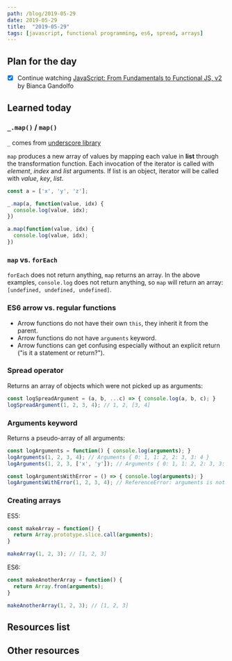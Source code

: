 ```yaml
---
path: /blog/2019-05-29
date: 2019-05-29
title:  "2019-05-29"
tags: [javascript, functional programming, es6, spread, arrays]
---
```


## Plan for the day

- [x] Continue watching [JavaScript: From Fundamentals to Functional JS, v2](https://frontendmasters.com/courses/js-fundamentals-functional-v2/) by Bianca Gandolfo

## Learned today

### `_.map()` / `map()`

`_` comes from [underscore library](https://underscorejs.org/)

`map` produces a new array of values by mapping each value in **list** through the transformation function. Each invocation of the iterator is called with *element*, *index* and *list* arguments. If list is an object, iterator will be called with *value*, *key*, *list*.

```javascript
const a = ['x', 'y', 'z'];

_.map(a, function(value, idx) {
  console.log(value, idx);
})

a.map(function(value, idx) {
  console.log(value, idx);
})
```

### `map` vs. `forEach`

`forEach` does not return anything, `map` returns an array. In the above examples, `console.log` does not return anything, so `map` will return an array: `[undefined, undefined, undefined]`.

### ES6 arrow vs. regular functions

- Arrow functions do not have their own `this`, they inherit it from the parent.
- Arrow functions do not have `arguments` keyword.
- Arrow functions can get confusing especially without an explicit return ("is it a statement or return?").

### Spread operator

Returns an array of objects which were not picked up as arguments:

```javascript
const logSpreadArgument = (a, b, ...c) => { console.log(a, b, c); }
logSpreadArgument(1, 2, 3, 4); // 1, 2, [3, 4]
```

### Arguments keyword

Returns a pseudo-array of all arguments:

```javascript
const logArguments = function() { console.log(arguments); }
logArguments(1, 2, 3, 4); // Arguments { 0: 1, 1: 2, 2: 3, 3: 4 }
logArguments(1, 2, 3, ['x', 'y']); // Arguments { 0: 1, 1: 2, 2: 3, 3: ['x', 'y'] }
```

```javascript
const logArgumentsWithError = () => { console.log(arguments); }
logArgumentsWithError(1, 2, 3, 4); // ReferenceError: arguments is not defined
```

### Creating arrays

ES5:

```javascript
const makeArray = function() {
  return Array.prototype.slice.call(arguments);
}

makeArray(1, 2, 3); // [1, 2, 3]
```

ES6:

```javascript
const makeAnotherArray = function() {
  return Array.from(arguments);
}

makeAnotherArray(1, 2, 3); // [1, 2, 3]
```

## Resources list

## Other resources
